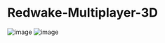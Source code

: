 # Redwake-Multiplayer-3D
![image](https://github.com/user-attachments/assets/13fed796-5a17-496b-9f59-db101212e183)
![image](https://github.com/user-attachments/assets/8d37044f-26c7-422e-8e00-feb3c15446ec)

